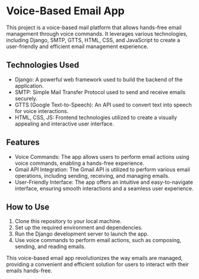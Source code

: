 # Voice-Based Email App

This project is a voice-based mail platform that allows hands-free email management through voice commands. It leverages various technologies, including Django, SMTP, GTTS, HTML, CSS, and JavaScript to create a user-friendly and efficient email management experience.

## Technologies Used

- Django: A powerful web framework used to build the backend of the application.
- SMTP: Simple Mail Transfer Protocol used to send and receive emails securely.
- GTTS (Google Text-to-Speech): An API used to convert text into speech for voice interactions.
- HTML, CSS, JS: Frontend technologies utilized to create a visually appealing and interactive user interface.

## Features

- Voice Commands: The app allows users to perform email actions using voice commands, enabling a hands-free experience.
- Gmail API Integration: The Gmail API is utilized to perform various email operations, including sending, receiving, and managing emails.
- User-Friendly Interface: The app offers an intuitive and easy-to-navigate interface, ensuring smooth interactions and a seamless user experience.

## How to Use

1. Clone this repository to your local machine.
2. Set up the required environment and dependencies.
3. Run the Django development server to launch the app.
4. Use voice commands to perform email actions, such as composing, sending, and reading emails.

This voice-based email app revolutionizes the way emails are managed, providing a convenient and efficient solution for users to interact with their emails hands-free.

